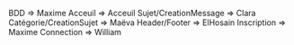 BDD => Maxime
Acceuil => Acceuil
Sujet/CreationMessage => Clara
Catégorie/CreationSujet => Maëva
Header/Footer => ElHosain
Inscription => Maxime
Connection => William
